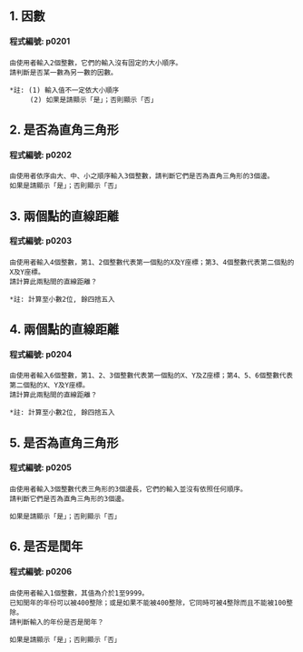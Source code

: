 
## 1. 因數

#### 程式編號: p0201 <p/>
```
由使用者輸入2個整數，它們的輸入沒有固定的大小順序。
請判斷是否某一數為另一數的因數。

*註: (1) 輸入值不一定依大小順序
     (2) 如果是請顯示「是」；否則顯示「否」
```



## 2. 是否為直角三角形

#### 程式編號: p0202 <p/>
```
由使用者依序由大、中、小之順序輸入3個整數，請判斷它們是否為直角三角形的3個邊。
如果是請顯示「是」；否則顯示「否」
```



## 3. 兩個點的直線距離

#### 程式編號: p0203 <p/>
```
由使用者輸入4個整數，第1、2個整數代表第一個點的X及Y座標；第3、4個整數代表第二個點的X及Y座標。
請計算此兩點間的直線距離？

*註: 計算至小數2位, 餘四捨五入
```


## 4. 兩個點的直線距離

#### 程式編號: p0204 <p/>
```
由使用者輸入6個整數，第1、2、3個整數代表第一個點的X、Y及Z座標；第4、5、6個整數代表第二個點的X、Y及Y座標。
請計算此兩點間的直線距離？

*註: 計算至小數2位, 餘四捨五入
```



## 5. 是否為直角三角形

#### 程式編號: p0205 <p/>
```
由使用者輸入3個整數代表三角形的3個邊長，它們的輸入並沒有依照任何順序。
請判斷它們是否為直角三角形的3個邊。

如果是請顯示「是」；否則顯示「否」
```



## 6. 是否是閏年

#### 程式編號: p0206 <p/>
```
由使用者輸入1個整數，其值為介於1至9999。
已知閏年的年份可以被400整除；或是如果不能被400整除，它同時可被4整除而且不能被100整除。
請判斷輸入的年份是否是閏年？

如果是請顯示「是」；否則顯示「否」
```
